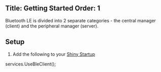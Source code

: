 Title: Getting Started
Order: 1
---

Bluetooth LE is divided into 2 separate categories - the central manager (client) and the peripheral manager (server). 

<?# PackageInfo "Shiny.BluetoothLE" /?>

## Setup
1. Add the following to your [Shiny Startup](xref:startup) 
<?! Startup ?>
services.UseBleClient();
<?!/ Startup ?>